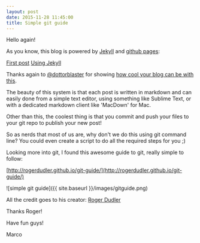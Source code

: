 ```yaml
---
layout: post
date: 2015-11-28 11:45:00
title: Simple git guide
---
```


Hello again!

As you know, this blog is powered by [Jekyll](https://jekyllrb.com/) and [github pages](https://pages.github.com/):

[First post](http://sisteming.github.io/2014/11/09/First-Post/)
[Using Jekyll](http://sisteming.github.io/2014/11/17/Jekyll/)

Thanks again to [@dottorblaster](https://twitter.com/dottorblaster) for showing [how cool your blog can be with this](http://dottorblaster.it/2014/09/addio-wordpress-benvenuto-jekyll/).

The beauty of this system is that each post is written in markdown and can easily done from a simple text editor, using something like Sublime Text, or with a dedicated markdown client like 'MacDown' for Mac.

Other than this, the coolest thing is that you commit and push your files to your git repo to publish your new post!

So as nerds that most of us are, why don't we do this using git command line? You could even create a script to do all the required steps for you ;)

Looking more into git, I found this awesome guide to git, really simple to follow:

[http://rogerdudler.github.io/git-guide/](http://rogerdudler.github.io/git-guide/)

![simple git guide]({{ site.baseurl }}/images/gitguide.png)


All the credit goes to his creator: [Roger Dudler](https://twitter.com/rogerdudler)

Thanks Roger!


Have fun guys!

Marco